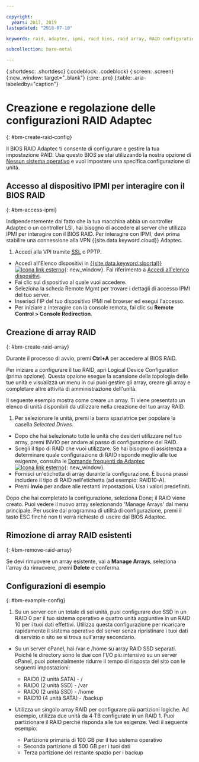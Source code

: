```yaml
---

copyright:
  years: 2017, 2019
lastupdated: "2018-07-10"

keywords: raid, adaptec, ipmi, raid bios, raid array, RAID configuration

subcollection: bare-metal

---
```


{:shortdesc: .shortdesc}
{:codeblock: .codeblock}
{:screen: .screen}
{:new_window: target="_blank"}
{:pre: .pre}
{:table: .aria-labeledby="caption"}

# Creazione e regolazione delle configurazioni RAID Adaptec
{: #bm-create-raid-config}

Il BIOS RAID Adaptec ti consente di configurare e gestire la tua impostazione RAID. Usa questo BIOS se stai utilizzando la nostra opzione di [Nessun sistema operativo](/docs/bare-metal?topic=bare-metal-the-no-os-option) e vuoi impostare una specifica configurazione di unità.

## Accesso al dispositivo IPMI per interagire con il BIOS RAID
{: #bm-access-ipmi}

Indipendentemente dal fatto che la tua macchina abbia un controller Adaptec o un controller LSI, hai bisogno di accedere al server che utilizza IPMI per interagire con il BIOS RAID. Per interagire con IPMI, devi prima stabilire una connessione alla VPN {{site.data.keyword.cloud}} Adaptec.
1. Accedi alla VPI tramite [SSL](/docs/infrastructure/iaas-vpn?topic=VPN-setup-ssl-vpn-connections#setup-ssl-vpn-connections) o PPTP.
* Accedi all'Elenco dispositivi in [{{site.data.keyword.slportal}} ![Icona link esterno](../icons/launch-glyph.svg "Icona link esterno")](https://cloud.ibm.com/){: new_window}. Fai riferimento a [Accedi all'elenco dispositivi](/docs/infrastructure/vsi?topic=virtual-servers-managing-virtual-servers).
* Fai clic sul dispositivo al quale vuoi accedere.
* Seleziona la scheda Remote Mgmt per trovare i dettagli di accesso IPMI del tuo server.
* Inserisci l'IP del tuo dispositivo IPMI nel browser ed esegui l'accesso.
* Per iniziare a interagire con la console remota, fai clic su **Remote Control > Console Redirection**.

## Creazione di array RAID
{: #bm-create-raid-array}

Durante il processo di avvio, premi **Ctrl+A** per accedere al BIOS RAID.

Per iniziare a configurare il tuo RAID, apri Logical Device Configuration (prima opzione). Questa opzione esegue la scansione della topologia delle tue unità e visualizza un menu in cui puoi gestire gli array, creare gli array e completare altre attività di amministrazione dell'unità.

Il seguente esempio mostra come creare un array. Ti viene presentato un elenco di unità disponibili da utilizzare nella creazione del tuo array RAID.

1. Per selezionare le unità, premi la barra spaziatrice per popolare la casella *Selected Drives*.
* Dopo che hai selezionato tutte le unità che desideri utilizzare nel tuo array, premi INVIO per andare al passo di configurazione del RAID.
* Scegli il tipo di RAID che vuoi utilizzare. Se hai bisogno di assistenza a determinare quale configurazione di RAID risponde meglio alle tue esigenze, consulta le [Domande frequenti da Adaptec ![Icona link esterno](../icons/launch-glyph.svg "Icona link esterno")](http://www.adaptec.com/en-us/_common/compatibility/_education/raid_level_compar_wp.htm){: new_window}.
* Fornisci un'etichetta di array durante la configurazione. È buona prassi includere il tipo di RAID nell'etichetta (ad esempio: RAID10-A).
* Premi **Invio** per andare alle restanti impostazioni. Usa i valori predefiniti.

Dopo che hai completato la configurazione, seleziona Done; il RAID viene creato. Puoi vedere il nuovo array selezionando 'Manage Arrays' dal menu principale. Per uscire dal programma di utilità di configurazione, premi il tasto ESC finché non ti verrà richiesto di uscire dal BIOS Adaptec.

## Rimozione di array RAID esistenti
{: #bm-remove-raid-array}

Se devi rimuovere un array esistente, vai a **Manage Arrays**, seleziona l'array da rimuovere, premi **Delete** e conferma.

## Configurazioni di esempio
{: #bm-example-config}

1. Su un server con un totale di sei unità, puoi configurare due SSD in un RAID 0 per il tuo sistema operativo e quattro unità aggiuntive in un RAID 10 per i tuoi dati effettivi. Utilizza questa configurazione per ricaricare rapidamente il sistema operativo del server senza ripristinare i tuoi dati di servizio o sito se si trova sull'array secondario.

* Su un server cPanel, hai /var e /home su array RAID SSD separati. Poiché le directory sono le due con l'I/O più intensivo su un server cPanel, puoi potenzialmente ridurre il tempo di risposta del sito con le seguenti impostazioni:
  * RAID0 (2 unità SATA) - /
  * RAID0 (2 unità SSD) - /var
  * RAID0 (2 unità SSD) - /home
  * RAID10 (4 unità SATA) - /backup

* Utilizza un singolo array RAID per configurare più partizioni logiche. Ad esempio, utilizza due unità da 4 TB configurate in un RAID 1. Puoi partizionare il RAID perché risponda alle tue esigenze. Vedi il seguente esempio:
  * Partizione primaria di 100 GB per il tuo sistema operativo
  * Seconda partizione di 500 GB per i tuoi dati
  * Terza partizione del restante spazio per i backup
